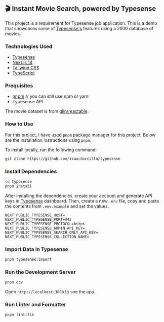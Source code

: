 ## 🎬 Instant Movie Search, powered by Typesense

This project is a requirement for Typesense job application. This is a demo that showcases some of [Typesense's](https://github.com/typesense/typesense) features using a 2000 database of movies.

### Technologies Used

- [Typesense](https://typesense.org)
- [Next.js 14](https://nextjs.org/docs/getting-started)
- [Tailwind CSS](https://tailwindcss.com/)
- [TypeScript](https://www.typescriptlang.org/)

### Prequisites

- [pnpm](https://pnpm.io/installation) // you can still use npm or yarn
- Typesense API

The movie dataset is from <a href="https://glin.github.io/reactable/articles/popular-movies/tmdb_movies.json" target="_blank">glin/reactable</a>.

### How to Use

For  this project, I have used `pnpm` package manager for this project. Below are the installation instructions using `pnpm`.

To install locally, run the following command:

```bash
git clone https://github.com/isaacdarcilla/typesense
```

### Install Dependencies

```bash
cd typesense
pnpm install
```

After installing the dependencies, create your account and generate API keys in [Typesense](typesense.org) dashboard. Then, create a new `.env` file, copy and paste the contents from `.env.example` and set the values.

```
NEXT_PUBLIC_TYPESENSE_HOST=
NEXT_PUBLIC_TYPESENSE_PORT=443
NEXT_PUBLIC_TYPESENSE_PROTOCOL=https
NEXT_PUBLIC_TYPESENSE_ADMIN_API_KEY=
NEXT_PUBLIC_TYPESENSE_SEARCH_ONLY_API_KEY=
NEXT_PUBLIC_TYPESENSE_COLLECTION_NAME=
```

### Import Data in Typesense

```bash
pnpm typesense:import
```

### Run the Development Server

```bash
pnpm dev
```

Open `http://localhost:3000` to see the app.

### Run Linter and Formatter

```bash
pnpm lint:fix
```